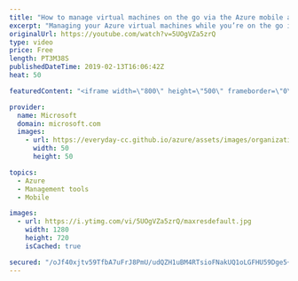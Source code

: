 ```yaml
---
title: "How to manage virtual machines on the go via the Azure mobile app | Azure Portal Series"
excerpt: "Managing your Azure virtual machines while you’re on the go is easy using the Azure mobile app. In this video of the Azure Portal \"How To\" series, learn how to use the Azure mobile app to monitor, manage, and stay connected to your Azure virtual machines.   Try out these features in the Azure mobile"
originalUrl: https://youtube.com/watch?v=5UOgVZa5zrQ
type: video
price: Free
length: PT3M38S
publishedDateTime: 2019-02-13T16:06:42Z
heat: 50

featuredContent: "<iframe width=\"800\" height=\"500\" frameborder=\"0\" src=\"https://www.youtube.com/embed/5UOgVZa5zrQ\" allow=\"accelerometer; autoplay; encrypted-media; gyroscope; picture-in-picture\" allowfullscreen></iframe>"

provider:
  name: Microsoft
  domain: microsoft.com
  images:
    - url: https://everyday-cc.github.io/azure/assets/images/organizations/microsoft.com-50x50.jpg
      width: 50
      height: 50

topics:
  - Azure
  - Management tools
  - Mobile

images:
  - url: https://i.ytimg.com/vi/5UOgVZa5zrQ/maxresdefault.jpg
    width: 1280
    height: 720
    isCached: true

secured: "/oJf40xjtv59TfbA7uFrJ8PmU/udQZH1uBM4RTsioFNakUQ1oLGFHU59Dge5+manKLXzTCsbzx8PYuPBAhHRRbVupPNyDxBdW0STWYiqfxsnatT54J4KstEhPP+0mGs0dX/dqqwvFRFuHL6WDUphDRIFyeu/3+XQg70zzuf4JoRKqM3HYe8DV2/k7iuGUlOiNHCLo9E9Jim2/15v8jabbfcqV4SbZ74Io5K5PVw9B5+w7cZlhJ/ZYYe7Z/40ap+34zZ3xiOpURHv8sGM8rd/z5IZA6a2KE8hlFn7uuLz9Dx9siEYcGBX4/uX+ub7tkNE6BrIvBqRpSZ57Fc9nGoptbTF/tAR/eLBtcGssE5u+htokEumvkmnnG1JcZZ62hKHIbigRB70C15cn1c4oReZp21fzgQtibGWC5q8lQeJbtI=;LzFVH9bmr5WIrqZR9bMuBg=="
---
```


